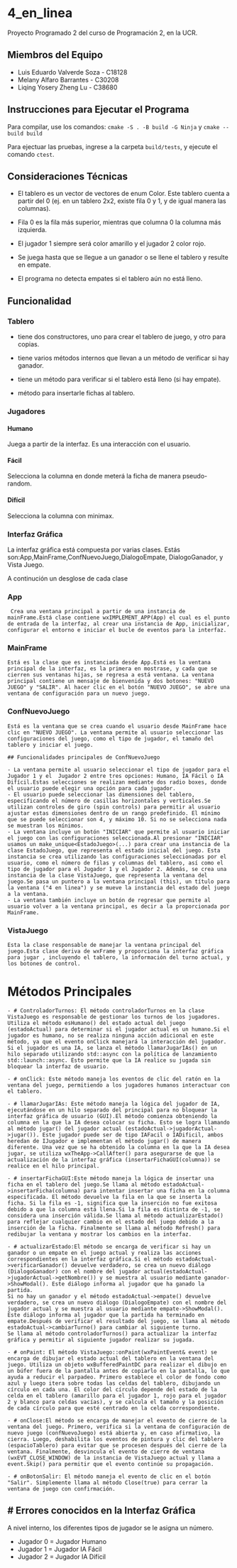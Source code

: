 # 4_en_linea
Proyecto Programado 2 del curso de Programación 2, en la UCR.

## Miembros del Equipo
- Luis Eduardo Valverde Soza - C18128
- Melany Alfaro Barrantes - C30208
- Liqing Yosery Zheng Lu - C38680

## Instrucciones para Ejecutar el Programa
Para compilar, use los comandos: 
    `cmake -S . -B build -G Ninja` y `cmake --build build`

Para ejectuar las pruebas, ingrese a la carpeta `build/tests`, y ejecute el comando `ctest`.

## Consideraciones Técnicas
- El tablero es un vector de vectores de enum Color. Este tablero cuenta a partir del 0 (ej. en un tablero 2x2, existe fila 0 y 1, y de igual manera las columnas).

- Fila 0 es la fila más superior, mientras que columna 0 la columna más izquierda. 

- El jugador 1 siempre será color amarillo y el jugador 2 color rojo.

- Se juega hasta que se llegue a un ganador o se llene el tablero y resulte en empate.

- El programa no detecta empates si el tablero aún no está lleno.

## Funcionalidad

### Tablero
- tiene dos constructores, uno para crear el tablero de juego, y otro para copias.

- tiene varios métodos internos que llevan a un método de verificar si hay ganador. 

- tiene un método para verificar si el tablero está lleno (si hay empate).

- método para insertarle fichas al tablero.

### Jugadores

#### Humano
Juega a partir de la interfaz. Es una interacción con el usuario.

#### Fácil
Selecciona la columna en donde meterá la ficha de manera pseudo-random.

#### Difícil
Selecciona la columna con minimax.

### Interfaz Gráfica

La interfaz gráfica está compuesta por varias clases. Estás son:App,MainFrame,ConfNuevoJuego,DialogoEmpate, DialogoGanador, y Vista Juego.

A continución un desglose de cada clase

### App
     Crea una ventana principal a partir de una instancia de mainFrame.Está clase contiene wxIMPLEMENT_APP(App) el cual es el punto de entrada de la interfaz, al crear una instancia de App, inicializar, configurar el entorno e iniciar el bucle de eventos para la interfaz. 
### MainFrame
    Está es la clase que es instanciada desde App.Está es la ventana principal de la interfaz, es la primera en mostrase, y cada que se cierren sus ventanas hijas, se regresa a está ventana. La ventana principal contiene un mensaje de bienvenida y dos botones: "NUEVO JUEGO" y "SALIR". Al hacer clic en el botón "NUEVO JUEGO", se abre una ventana de configuración para un nuevo juego.
### ConfNuevoJuego
    Está es la ventana que se crea cuando el usuario desde MainFrame hace clic en "NUEVO JUEGO". La ventana permite al usuario seleccionar las configuraciones del juego, como el tipo de jugador, el tamaño del tablero y iniciar el juego.

    ## Funcionalidades principales de ConfNuevoJuego
    
    - La ventana permite al usuario seleccionar el tipo de jugador para el Jugador 1 y el  Jugador 2 entre tres opciones: Humano, IA Fácil o IA Difícil.Estas selecciones se realizan mediante dos radio boxes, donde el usuario puede elegir una opción para cada jugador.
    - El usuario puede seleccionar las dimensiones del tablero, especificando el número de casillas horizontales y verticales.Se utilizan controles de giro (spin controls) para permitir al usuario ajustar estas dimensiones dentro de un rango predefinido. El mínimo que se puede seleccionar son 4, y máximo 10. Si no se selecciona nada se muestran los mínimos. 
    - La ventana incluye un botón "INICIAR" que permite al usuario iniciar el juego con las configuraciones seleccionada.Al presionar "INICIAR" usamos un make_unique<EstadoJuego>(...) para crear una instancia de la clase EstadoJuego, que representa el estado inicial del juego. Esta instancia se crea utilizando las configuraciones seleccionadas por el usuario, como el número de filas y columnas del tablero, así como el tipo de jugador para el Jugador 1 y el Jugador 2. Además, se crea una instancia de la clase VistaJuego, que representa la ventana del juego.Se pasa un puntero a la ventana principal (this), un título para la ventana ("4 en linea") y se mueve la instancia del estado del juego a la ventana.
    - La ventana también incluye un botón de regresar que permite al usuario volver a la ventana principal, es decir a la proporcionada por MainFrame.
   ###  VistaJuego
    Esta la clase responsable de manejar la ventana principal del juego.Esta clase deriva de wxFrame y proporciona la interfaz gráfica para jugar , incluyendo el tablero, la información del turno actual, y los botones de control. 
   #  Métodos Principales
    - # ControladorTurnos: El método controladorTurnos en la clase VistaJuego es responsable de gestionar los turnos de los jugadores. Utiliza el método esHumano() del estado actual del juego (estadoActual) para determinar si el jugador actual es un humano.Si el jugador es humano, no se realiza ninguna acción adicional en este método, ya que el evento onClick manejará la interacción del jugador.
    Si el jugador es una IA, se lanza el método llamarJugarIAs() en un hilo separado utilizando std::async con la política de lanzamiento std::launch::async. Esto permite que la IA realice su jugada sin bloquear la interfaz de usuario.

    - # onClick: Este método maneja los eventos de clic del ratón en la ventana del juego, permitiendo a los jugadores humanos interactuar con el tablero. 

    - # llamarJugarIAs: Este método maneja la lógica del jugador de IA, ejecutándose en un hilo separado del principal para no bloquear la interfaz gráfica de usuario (GUI).El método comienza obteniendo la columna en la que la IA desea colocar su ficha. Esto se logra llamando al método jugar() del jugador actual (estadoActual->jugadorActual->jugar()). Este jugador puede ser de tipo IAFacil o IADificil, ambos heredan de IJugador e implementan el método jugar() de manera diferente. Una vez que se ha obtenido la columna en la que la IA desea jugar, se utiliza wxTheApp->CallAfter() para asegurarse de que la actualización de la interfaz gráfica (insertarFichaGUI(columna)) se realice en el hilo principal. 

    - # insertarFichaGUI:Este método maneja la lógica de insertar una ficha en el tablero del juego.Se llama al método estadoActual->insertarFicha(columna) para intentar insertar una ficha en la columna especificada. El método devuelve la fila en la que se inserta la ficha. Si la fila es -1, significa que la inserción no fue exitosa debido a que la columna está llena.Si la fila es distinta de -1, se considera una inserción válida.Se llama al método actualizarEstado() para reflejar cualquier cambio en el estado del juego debido a la inserción de la ficha. Finalmente se llama al método Refresh() para redibujar la ventana y mostrar los cambios en la interfaz.
    
    - # actualizarEstado:El método se encarga de verificar si hay un ganador o un empate en el juego actual y realiza las acciones correspondientes en la interfaz gráfica.Si el método estadoActual->verificarGanador() devuelve verdadero, se crea un nuevo diálogo (DialogoGanador) con el nombre del jugador actual(estadoActual->jugadorActual->getNombre()) y se muestra al usuario mediante ganador->ShowModal(). Este diálogo informa al jugador que ha ganado la partida.
    Si no hay un ganador y el método estadoActual->empate() devuelve verdadero, se crea un nuevo diálogo (DialogoEmpate) con el nombre del jugador actual y se muestra al usuario mediante empate->ShowModal(). Este diálogo informa al jugador que la partida ha terminado en empate.Después de verificar el resultado del juego, se llama al método estadoActual->cambiarTurno() para cambiar al siguiente turno.
    Se llama al método controladorTurnos() para actualizar la interfaz gráfica y permitir al siguiente jugador realizar su jugada.

    - # onPaint: El método VistaJuego::onPaint(wxPaintEvent& event) se encarga de dibujar el estado actual del tablero en la ventana del juego. Utiliza un objeto wxBufferedPaintDC para realizar el dibujo en un búfer fuera de la pantalla antes de copiarlo en la pantalla, lo que ayuda a reducir el parpadeo. Primero establece el color de fondo como azul y luego itera sobre todas las celdas del tablero, dibujando un círculo en cada una. El color del círculo depende del estado de la celda en el tablero (amarillo para el jugador 1, rojo para el jugador 2 y blanco para celdas vacías), y se calcula el tamaño y la posición de cada círculo para que esté centrado en la celda correspondiente.

    - # onClose:El método se encarga de manejar el evento de cierre de la ventana del juego. Primero, verifica si la ventana de configuración de nuevo juego (confNuevoJuego) está abierta y, en caso afirmativo, la cierra. Luego, deshabilita los eventos de pintura y clic del tablero (espacioTablero) para evitar que se procesen después del cierre de la ventana. Finalmente, desvincula el evento de cierre de ventana (wxEVT_CLOSE_WINDOW) de la instancia de VistaJuego actual y llama a event.Skip() para permitir que el evento continúe su propagación.

    - # onBotonSalir: El método maneja el evento de clic en el botón "Salir". Simplemente llama al método Close(true) para cerrar la ventana de juego con confirmación.


    

  ## # Errores conocidos en la Interfaz Gráfica

A nivel interno, los diferentes tipos de jugador se le asigna un número.

- Jugador 0 = Jugador Humano
- Jugador 1 = Jugador IA Fácil
- Jugador 2 = Jugador IA Difícil